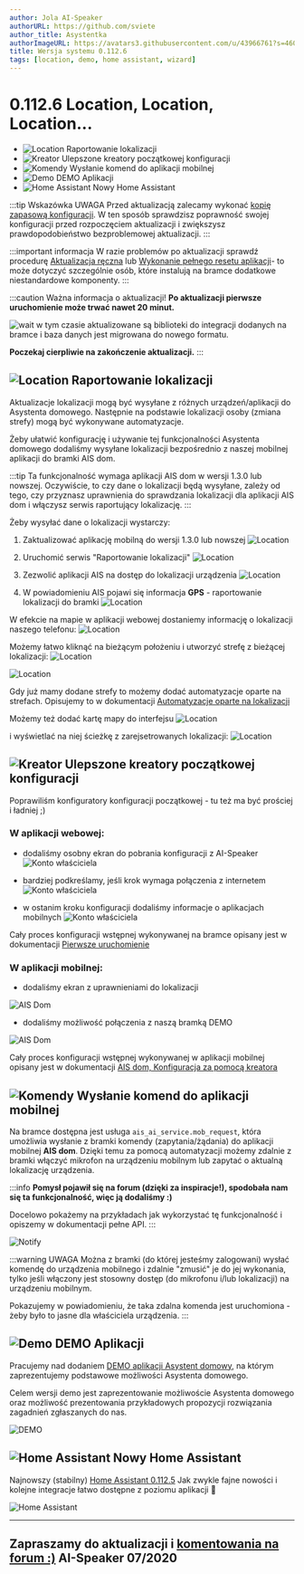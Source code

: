 ```yaml
---
author: Jola AI-Speaker
authorURL: https://github.com/sviete
author_title: Asystentka
authorImageURL: https://avatars3.githubusercontent.com/u/43966761?s=460&v=4
title: Wersja systemu 0.112.6
tags: [location, demo, home assistant, wizard]
---
```


# 0.112.6 Location, Location, Location... 

- ![Location](/img/en/blog/202007/gps.png) Raportowanie lokalizacji
- ![Kreator](/img/en/blog/202007/magic-wand.png) Ulepszone kreatory początkowej konfiguracji
- ![Komendy](/img/en/blog/202007/mobile-request.png) Wysłanie komend do aplikacji mobilnej 
- ![Demo](/img/en/blog/202007/eye.png) DEMO Aplikacji
- ![Home Assistant](/img/en/blog/202007/hass.png) Nowy Home Assistant





<!--truncate-->

:::tip Wskazówka
UWAGA Przed aktualizacją zalecamy wykonać [kopię zapasową konfiguracji](/docs/ais_bramka_configuration_software#kopia-zapasowa-konfiguracji). W ten sposób sprawdzisz poprawność swojej konfiguracji przed rozpoczęciem aktualizacji i zwiększysz prawdopodobieństwo bezproblemowej aktualizacji.
:::

:::important informacja
W razie problemów po aktualizacji sprawdź procedurę [Aktualizacja ręczna](/docs/ais_bramka_update_manual) lub [Wykonanie pełnego resetu aplikacji](/docs/ais_bramka_reset_ais_step_by_step)- to może dotyczyć szczególnie osób, które instalują na bramce dodatkowe niestandardowe komponenty.
:::

:::caution Ważna informacja o aktualizacji!
 **Po aktualizacji pierwsze uruchomienie może trwać nawet 20 minut.**

 ![wait](/img/en/blog/202007/wait.png) w tym czasie aktualizowane są biblioteki do integracji dodanych na bramce i baza danych jest migrowana do nowego formatu.

 **Poczekaj cierpliwie na zakończenie aktualizacji.**
:::


## ![Location](/img/en/blog/202007/gps.png) Raportowanie lokalizacji

Aktualizacje lokalizacji mogą być wysyłane z różnych urządzeń/aplikacji do Asystenta domowego. Następnie na podstawie lokalizacji osoby (zmiana strefy) mogą być wykonywane automatyzacje.

Żeby ułatwić konfigurację i używanie tej funkcjonalności Asystenta domowego dodaliśmy wysyłane lokalizacji bezpośrednio z naszej mobilnej aplikacji do bramki AIS dom. 

:::tip Ta funkcjonalność wymaga aplikacji AIS dom w wersji 1.3.0 lub nowszej.
Oczywiście, to czy dane o lokalizacji będą wysyłane, zależy od tego, czy przyznasz uprawnienia do sprawdzania lokalizacji dla aplikacji AIS dom i włączysz serwis raportujący lokalizację.
:::

Żeby wysyłać dane o lokalizacji wystarczy:

1. Zaktualizować aplikację mobilną do wersji 1.3.0 lub nowszej
![Location](/img/en/blog/202007/mob_app_version.png)

2. Uruchomić serwis "Raportowanie lokalizacji"
![Location](/img/en/blog/202007/mob_app_location_1.png)

3. Zezwolić aplikacji AIS na dostęp do lokalizacji urządzenia
![Location](/img/en/blog/202007/mob_app_location_2.png)

4. W powiadomieniu AIS pojawi się informacja **GPS** - raportowanie lokalizacji do bramki
![Location](/img/en/blog/202007/mob_app_location_3.png)

W efekcie na mapie w aplikacji webowej dostaniemy informację o lokalizacji naszego telefonu: 
![Location](/img/en/blog/202007/location_in_web_app1.png)

Możemy łatwo kliknąć na bieżącym położeniu i utworzyć strefę z bieżącej lokalizacji:
![Location](/img/en/blog/202007/location_in_web_app2.png)

![Location](/img/en/blog/202007/location_in_web_app3.png)

Gdy już mamy dodane strefy to możemy dodać automatyzacje oparte na strefach. 
Opisujemy to w dokumentacji [Automatyzacje oparte na lokalizacji](/docs/ais_bramka_presence_detection) 


Możemy też dodać kartę mapy do interfejsu
![Location](/img/en/blog/202007/location_in_web_app6.png)

i wyświetlać na niej ścieżkę z zarejsetrowanych lokalizacji:
![Location](/img/en/blog/202007/location_in_web_app5.png)



## ![Kreator](/img/en/blog/202007/magic-wand.png) Ulepszone kreatory początkowej konfiguracji

Poprawiliśm konfiguratory konfiguracji początkowej - tu też ma być prościej i ładniej ;) 

### W aplikacji webowej:

- dodaliśmy osobny ekran do pobrania konfiguracji z AI-Speaker
![Konto właściciela](/img/en/bramka/onboarding_step_1_1.png)

- bardziej podkreślamy, jeśli krok wymaga połączenia z internetem
![Konto właściciela](/img/en/bramka/onboarding_step_2_0.png)

- w ostanim kroku konfiguracji dodaliśmy informacje o aplikacjach mobilnych
![Konto właściciela](/img/en/blog/202007/wizard_mob_app.png)

Cały proces konfiguracji wstępnej wykonywanej na bramce opisany jest w dokumentacji [Pierwsze uruchomienie](/docs/ais_bramka_first_run_step_account)


### W aplikacji mobilnej:

- dodaliśmy ekran z uprawnieniami do lokalizacji
<img src="/img/en/frontend/ais_dom_new_wizard_1_1_mob_apk.png" alt="AIS Dom"/>

- dodaliśmy możliwość połączenia z naszą bramką DEMO
<img src="/img/en/frontend/ais_dom_new_wizard_3_mob_apk.png" alt="AIS Dom"/>

Cały proces konfiguracji wstępnej wykonywanej w aplikacji mobilnej opisany jest w dokumentacji [AIS dom, Konfiguracja za pomocą kreatora](/docs/ais_app_android_dom#konfiguracja-za-pomocą-kreatora)


## ![Komendy](/img/en/blog/202007/mobile-request.png) Wysłanie komend do aplikacji mobilnej 

Na bramce dostępna jest usługa ``ais_ai_service.mob_request``, która umożliwia wysłanie z bramki komendy (zapytania/żądania) do aplikacji mobilnej **AIS dom**.
Dzięki temu za pomocą automatyzacji możemy zdalnie z bramki włączyć mikrofon na urządzeniu mobilnym lub zapytać o aktualną lokalizację urządzenia. 

:::info
**Pomysł pojawił się na forum (dzięki za inspiracje!), spodobała nam się ta funkcjonalność, więc ją dodaliśmy :)**

Docelowo pokażemy na przykładach jak wykorzystać tę funkcjonalność i opiszemy w dokumentacji pełne API.
:::

![Notify](/img/en/blog/202007/mic_on_service.png)


:::warning UWAGA
Można z bramki (do której jesteśmy zalogowani) wysłać komendę do urządzenia mobilnego i zdalnie "zmusić" je do jej wykonania, tylko jeśli włączony jest stosowny dostęp (do mikrofonu i/lub lokalizacji) na urządzeniu mobilnym.

Pokazujemy w powiadomieniu, że taka zdalna komenda jest uruchomiona - żeby było to jasne dla właściciela urządzenia.
:::


## ![Demo](/img/en/blog/202007/eye.png) DEMO Aplikacji


Pracujemy nad dodaniem [DEMO aplikacji Asystent domowy](https://demo.ai-speaker.com/), na którym zaprezentujemy podstawowe możliwości Asystenta domowego.

Celem wersji demo jest zaprezentowanie możliwoście Asystenta domowego oraz możliwość prezentowania przykładowych propozycji rozwiązania zagadnień zgłaszanych do nas.


![DEMO](/img/en/blog/202007/demo.png)




## ![Home Assistant](/img/en/blog/202007/hass.png) Nowy Home Assistant


Najnowszy (stabilny) [Home Assistant 0.112.5](https://www.home-assistant.io/blog/2020/07/01/release-112/)
Jak zwykle fajne nowości i kolejne integracje łatwo dostępne z poziomu aplikacji 🥳

![Home Assistant](/img/en/blog/202007/ha_0.112.png)



----
Zapraszamy do aktualizacji i [komentowania na forum :)](https://ai-speaker.discourse.group/)
AI-Speaker 07/2020
----
